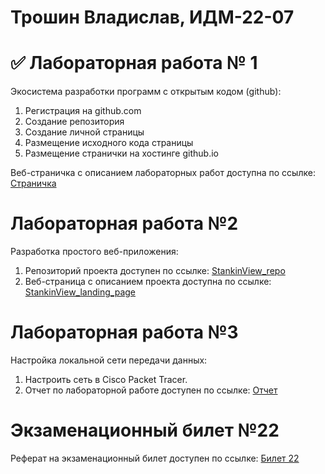 # Трошин Владислав, ИДМ-22-07
# ✅ Лабораторная работа № 1
Экосистема разработки программ с открытым кодом (github):

1. Регистрация на github.com
2. Создание репозитория
3. Создание личной страницы
4. Размещение исходного кода страницы
5. Размещение странички на хостинге github.io

Веб-страничка с описанием лабораторных работ доступна по ссылке: [Страничка](https://tromb17.github.io/)

# Лабораторная работа №2
Разработка простого веб-приложения:

1. Репозиторий проекта доступен по ссылке: [StankinView_repo](https://github.com/fireru277/inet2022/wiki)
2. Веб-страница с описанием проекта доступна по ссылке: [StankinView_landing_page]([https://github.com/fireru277/inet2022/wiki](https://profound-salmiakki-49c5d6.netlify.app/))

# Лабораторная работа №3
Настройка локальной сети передачи данных:
1. Настроить сеть в Cisco Packet Tracer.
2. Отчет по лабораторной работе доступен по ссылке: [Отчет](https://github.com/tromb17/tromb17.github.io/blob/main/Отчет%20по%20Cisco%20Packet%20Tracer.pdf)

# Экзаменационный билет №22
Реферат на экзаменационный билет доступен по ссылке: [Билет 22](https://github.com/stankin/inet-2022/wiki/exam22)
